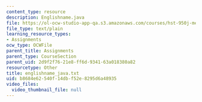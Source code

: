 ```yaml
---
content_type: resource
description: Englishname.java
file: https://ol-ocw-studio-app-qa.s3.amazonaws.com/courses/hst-950j-medical-computing-spring-2003/b8684e62540f14dbf52e8295d6a48935_englishname_java.txt
file_type: text/plain
learning_resource_types:
- Assignments
ocw_type: OCWFile
parent_title: Assignments
parent_type: CourseSection
parent_uid: 2d9f2f76-21e8-ff6d-9341-63a018380a82
resourcetype: Other
title: englishname_java.txt
uid: b8684e62-540f-14db-f52e-8295d6a48935
video_files:
  video_thumbnail_file: null
---
```

